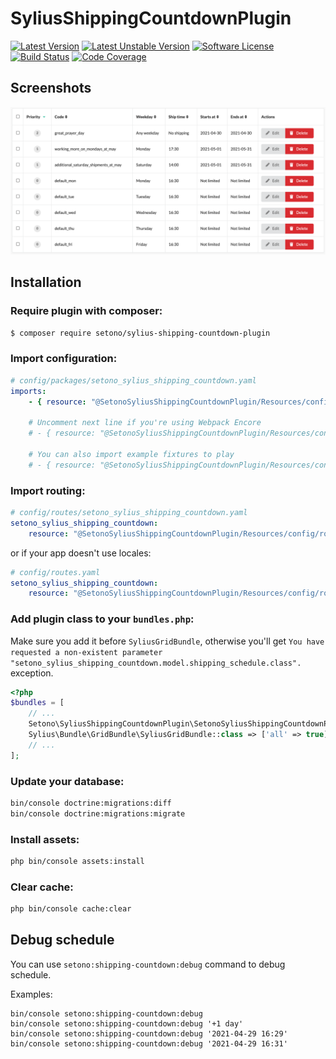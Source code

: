 # SyliusShippingCountdownPlugin

[![Latest Version][ico-version]][link-packagist]
[![Latest Unstable Version][ico-unstable-version]][link-packagist]
[![Software License][ico-license]](LICENSE)
[![Build Status][ico-github-actions]][link-github-actions]
[![Code Coverage][ico-code-coverage]][link-code-coverage]

## Screenshots

![Screenshot showing shipping schedule index at admin](docs/images/admin-shipping-schedule-index.png)

## Installation

### Require plugin with composer:

```bash
$ composer require setono/sylius-shipping-countdown-plugin
```

### Import configuration:

```yaml
# config/packages/setono_sylius_shipping_countdown.yaml
imports:
    - { resource: "@SetonoSyliusShippingCountdownPlugin/Resources/config/app/config.yaml" }

    # Uncomment next line if you're using Webpack Encore
    # - { resource: "@SetonoSyliusShippingCountdownPlugin/Resources/config/app/config_webpack.yaml" }
    
    # You can also import example fixtures to play
    # - { resource: "@SetonoSyliusShippingCountdownPlugin/Resources/config/app/fixtures.yaml" }
```

### Import routing:

```yaml
# config/routes/setono_sylius_shipping_countdown.yaml
setono_sylius_shipping_countdown:
    resource: "@SetonoSyliusShippingCountdownPlugin/Resources/config/routes.yaml"
```

or if your app doesn't use locales:

```yaml
# config/routes.yaml
setono_sylius_shipping_countdown:
    resource: "@SetonoSyliusShippingCountdownPlugin/Resources/config/routes_no_locale.yaml"
```

### Add plugin class to your `bundles.php`:

Make sure you add it before `SyliusGridBundle`, otherwise you'll get
`You have requested a non-existent parameter "setono_sylius_shipping_countdown.model.shipping_schedule.class".` exception.

```php
<?php
$bundles = [
    // ...
    Setono\SyliusShippingCountdownPlugin\SetonoSyliusShippingCountdownPlugin::class => ['all' => true],
    Sylius\Bundle\GridBundle\SyliusGridBundle::class => ['all' => true],
    // ...
];
```

### Update your database:

```bash
bin/console doctrine:migrations:diff
bin/console doctrine:migrations:migrate
```

### Install assets:

```bash
php bin/console assets:install
```

### Clear cache:

```bash
php bin/console cache:clear
```

## Debug schedule

You can use `setono:shipping-countdown:debug` command to debug schedule.

Examples:

```
bin/console setono:shipping-countdown:debug
bin/console setono:shipping-countdown:debug '+1 day'
bin/console setono:shipping-countdown:debug '2021-04-29 16:29'
bin/console setono:shipping-countdown:debug '2021-04-29 16:31'
```

[ico-version]: https://poser.pugx.org/setono/sylius-shipping-countdown-plugin/v/stable
[ico-unstable-version]: https://poser.pugx.org/setono/sylius-shipping-countdown-plugin/v/unstable
[ico-license]: https://poser.pugx.org/setono/sylius-shipping-countdown-plugin/license
[ico-github-actions]: https://github.com/Setono/SyliusShippingCountdownPlugin/workflows/build/badge.svg
[ico-code-coverage]: https://codecov.io/gh/Setono/SyliusShippingCountdownPlugin/branch/master/graph/badge.svg

[link-packagist]: https://packagist.org/packages/setono/sylius-shipping-countdown-plugin
[link-github-actions]: https://github.com/Setono/SyliusShippingCountdownPlugin/actions
[link-code-coverage]: https://codecov.io/gh/Setono/SyliusShippingCountdownPlugin
